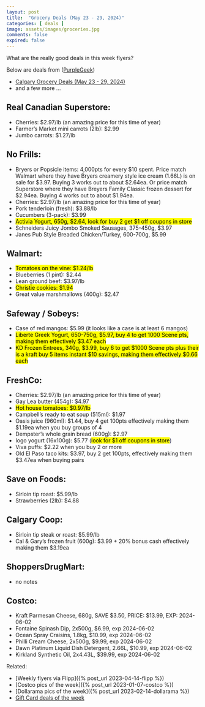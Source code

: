 ```yaml
---
layout: post
title:  "Grocery Deals (May 23 - 29, 2024)"
categories: [ deals ]
image: assets/images/groceries.jpg
comments: false
expired: false
---
```


What are the really good deals in this week flyers?

Below are deals from ([PurpleGeek](https://www.reddit.com/user/PurpleGeek/))
- [Calgary Grocery Deals (May 23 - 29, 2024)](https://www.reddit.com/r/Calgary/comments/1cybrlc/calgary_grocery_deals_may_23_to_29_2024/) 
 - and a few more ...

## Real Canadian Superstore:
- Cherries: $2.97/lb (an amazing price for this time of year)
- Farmer’s Market mini carrots (2lb): $2.99
- Jumbo carrots: $1.27/lb

## No Frills:
- Bryers or Popsicle items: 4,000pts for every $10 spent. Price match Walmart where they have Bryers creamery style ice cream (1.66L) is on sale for $3.97. Buying 3 works out to about $2.64ea. Or price match Superstore where they have Breyers Family Classic frozen dessert for $2.94ea. Buying 4 works out to about $1.94ea.
- Cherries: $2.97/lb (an amazing price for this time of year)
- Pork tenderloin (fresh): $3.88/lb
- Cucumbers (3-pack): $3.99
- <mark>Activia Yogurt, 650g, $2.64, look for buy 2 get $1 off coupons in store<mark>
- Schneiders Juicy Jombo Smoked Sausages, 375-450g, $3.97
- Janes Pub Style Breaded Chicken/Turkey, 600-700g, $5.99

## Walmart:
- <mark>Tomatoes on the vine: $1.24/lb</mark>
- Blueberries (1 pint): $2.44
- Lean ground beef: $3.97/lb
- <mark>Christie cookies: $1.94</mark>
- Great value marshmallows (400g): $2.47

## Safeway / Sobeys:
- Case of red mangos: $5.99 (it looks like a case is at least 6 mangos)
- <mark>Liberte Greek Yogurt, 650-750g, $5.97, buy 4 to get 1000 Scene pts, making them effectively $3.47 each</mark>
- <mark>KD Frozen Entrees, 340g, $3.99, buy 6 to get $1000 Scene pts plus their is a kraft buy 5 items instant $10 savings, making them effectively $0.66 each</mark>

## FreshCo:
- Cherries: $2.97/lb (an amazing price for this time of year)
- Gay Lea butter (454g): $4.97
- <mark>Hot house tomatoes: $0.97/lb</mark>
- Campbell’s ready to eat soup (515ml): $1.97
- Oasis juice (960ml): $1.44, buy 4 get 100pts effectively making them $1.19ea when you buy groups of 4
- Dempster’s whole grain bread (600g): $2.97
- Iogo yogurt (16x100g): $5.77 (<mark>look for $1 off coupons in store</mark>)
- Viva puffs: $2.22 when you buy 2 or more
- Old El Paso taco kits: $3.97, buy 2 get 100pts, effectively making them $3.47ea when buying pairs

## Save on Foods:
- Sirloin tip roast: $5.99/lb
- Strawberries (2lb): $4.88

## Calgary Coop:
- Sirloin tip steak or roast: $5.99/lb
- Cal & Gary’s frozen fruit (600g): $3.99 + 20% bonus cash effectively making them $3.19ea

## ShoppersDrugMart:
- no notes

## Costco:
- Kraft Parmesan Cheese, 680g, SAVE $3.50, PRICE: $13.99, EXP: 2024-06-02
- Fontaine Spinash Dip, 2x500g, $6.99, exp 2024-06-02
- Ocean Spray Craisins, 1.8kg, $10.99, exp 2024-06-02
- Philli Cream Cheese, 2x500g, $9.99, exp 2024-06-02
- Dawn Platinum Liquid Dish Detergent, 2.66L, $10.99, exp 2024-06-02
- Kirkland Synthetic Oil, 2x4.43L, $39.99, exp 2024-06-02

Related:
 - [Weekly flyers via Flipp]({% post_url 2023-04-14-flipp %})
 - [Costco pics of the week]({% post_url 2023-01-07-costco %})
 - [Dollarama pics of the week]({% post_url 2023-02-14-dollarama %})
 - [Gift Card deals of the week](https://forums.redflagdeals.com/various-retailers-gift-cards-deals-discounts-2024-2666408)

 